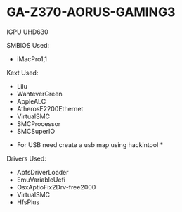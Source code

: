 #  GA-Z370-AORUS-GAMING3

IGPU UHD630

SMBIOS Used:
- iMacPro1,1

Kext Used:
- Lilu
- WahteverGreen
- AppleALC
- AtherosE2200Ethernet
- VirtualSMC
- SMCProcessor
- SMCSuperIO
* For USB need create a usb map using hackintool *

Drivers Used:
- ApfsDriverLoader
- EmuVariableUefi
- OsxAptioFix2Drv-free2000
- VirtualSMC
- HfsPlus
